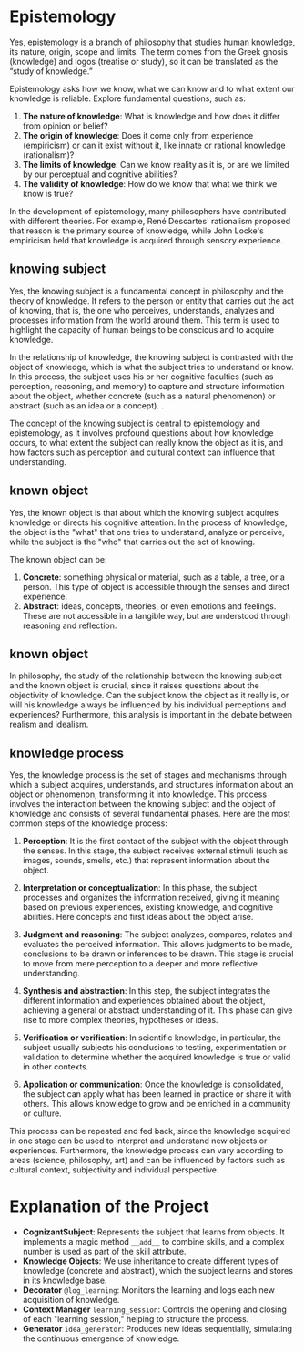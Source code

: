 # Epistemology
Yes, epistemology is a branch of philosophy that studies human knowledge, its nature, origin, scope and limits. The term comes from the Greek gnosis (knowledge) and logos (treatise or study), so it can be translated as the “study of knowledge.”

Epistemology asks how we know, what we can know and to what extent our knowledge is reliable. Explore fundamental questions, such as:


1. **The nature of knowledge**: What is knowledge and how does it differ from opinion or belief?
1. **The origin of knowledge**: Does it come only from experience (empiricism) or can it exist without it, like innate or rational knowledge (rationalism)?
1. **The limits of knowledge**: Can we know reality as it is, or are we limited by our perceptual and cognitive abilities?
1. **The validity of knowledge**: How do we know that what we think we know is true?

In the development of epistemology, many philosophers have contributed with different theories. For example, René Descartes' rationalism proposed that reason is the primary source of knowledge, while John Locke's empiricism held that knowledge is acquired through sensory experience.

## knowing subject

Yes, the knowing subject is a fundamental concept in philosophy and the theory of knowledge. It refers to the person or entity that carries out the act of knowing, that is, the one who perceives, understands, analyzes and processes information from the world around them. This term is used to highlight the capacity of human beings to be conscious and to acquire knowledge.

In the relationship of knowledge, the knowing subject is contrasted with the object of knowledge, which is what the subject tries to understand or know. In this process, the subject uses his or her cognitive faculties (such as perception, reasoning, and memory) to capture and structure information about the object, whether concrete (such as a natural phenomenon) or abstract (such as an idea or a concept). .

The concept of the knowing subject is central to epistemology and epistemology, as it involves profound questions about how knowledge occurs, to what extent the subject can really know the object as it is, and how factors such as perception and cultural context can influence that understanding.

## known object

Yes, the known object is that about which the knowing subject acquires knowledge or directs his cognitive attention. In the process of knowledge, the object is the "what" that one tries to understand, analyze or perceive, while the subject is the "who" that carries out the act of knowing.

The known object can be:

1. **Concrete**: something physical or material, such as a table, a tree, or a person. This type of object is accessible through the senses and direct experience.
1. **Abstract**: ideas, concepts, theories, or even emotions and feelings. These are not accessible in a tangible way, but are understood through reasoning and reflection.

## known object

In philosophy, the study of the relationship between the knowing subject and the known object is crucial, since it raises questions about the objectivity of knowledge. Can the subject know the object as it really is, or will his knowledge always be influenced by his individual perceptions and experiences? Furthermore, this analysis is important in the debate between realism and idealism.

## knowledge process

Yes, the knowledge process is the set of stages and mechanisms through which a subject acquires, understands, and structures information about an object or phenomenon, transforming it into knowledge. This process involves the interaction between the knowing subject and the object of knowledge and consists of several fundamental phases. Here are the most common steps of the knowledge process:


1. **Perception**: It is the first contact of the subject with the object through the senses. In this stage, the subject receives external stimuli (such as images, sounds, smells, etc.) that represent information about the object.

1. **Interpretation or conceptualization**:
 In this phase, the subject processes and organizes the information received, giving it meaning based on previous experiences, existing knowledge, and cognitive abilities. Here concepts and first ideas about the object arise.

1. **Judgment and reasoning**: The subject analyzes, compares, relates and evaluates the perceived information. This allows judgments to be made, conclusions to be drawn or inferences to be drawn. This stage is crucial to move from mere perception to a deeper and more reflective understanding.

1. **Synthesis and abstraction**: In this step, the subject integrates the different information and experiences obtained about the object, achieving a general or abstract understanding of it. This phase can give rise to more complex theories, hypotheses or ideas.

1. **Verification or verification**: In scientific knowledge, in particular, the subject usually subjects his conclusions to testing, experimentation or validation to determine whether the acquired knowledge is true or valid in other contexts.

1. **Application or communication**: Once the knowledge is consolidated, the subject can apply what has been learned in practice or share it with others. This allows knowledge to grow and be enriched in a community or culture.

This process can be repeated and fed back, since the knowledge acquired in one stage can be used to interpret and understand new objects or experiences. Furthermore, the knowledge process can vary according to areas (science, philosophy, art) and can be influenced by factors such as cultural context, subjectivity and individual perspective.

# Explanation of the Project

* **CognizantSubject**: Represents the subject that learns from objects. It implements a magic method `__add__` to combine skills, and a complex number is used as part of the skill attribute.
* **Knowledge Objects**: We use inheritance to create different types of knowledge (concrete and abstract), which the subject learns and stores in its knowledge base.
* **Decorator** `@log_learning`: Monitors the learning and logs each new acquisition of knowledge.
* **Context Manager** `learning_session`: Controls the opening and closing of each "learning session," helping to structure the process.
* **Generator** `idea_generator`: Produces new ideas sequentially, simulating the continuous emergence of knowledge.




